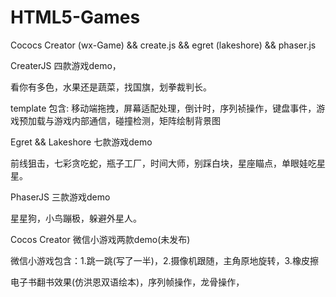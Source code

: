 # HTML5-Games

Cococs Creator (wx-Game) && create.js && egret (lakeshore) && phaser.js


CreaterJS  四款游戏demo，

看你有多色，水果还是蔬菜，找国旗，划拳裁判长。

template 包含:   移动端拖拽，屏幕适配处理，倒计时，序列祯操作，键盘事件，游戏预加载与游戏内部通信，碰撞检测，矩阵绘制背景图


Egret && Lakeshore  七款游戏demo

前线狙击，七彩贪吃蛇，瓶子工厂，时间大师，别踩白块，星座瞄点，单眼娃吃星星。


PhaserJS  三款游戏demo

星星狗，小鸟蹦极，躲避外星人。


Cocos Creator 微信小游戏两款demo(未发布)

微信小游戏包含：1.跳一跳(写了一半)，2.摄像机跟随，主角原地旋转，3.橡皮擦

电子书翻书效果(仿洪恩双语绘本)，序列帧操作，龙骨操作，